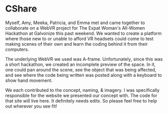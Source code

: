# CShare
Myself, Amy, Meeka, Patricia, and Emma met and came together to collaborate on a WebVR project for The Expat Woman's All-Women Hackathon at Galvonize this past weekend. We wanted to create a platform where those new to or unable to afford VR headsets could come to test making scenes of their own and learn the coding behind it from their computers.

The underlying WebVR we used was A-frame. Unfortunately, since this was a short hackathon, we created an incomplete preview of the space. In it, one could pan around the scene, see the object that was being affected, and see where the code being written was posted along with a keyboard to show hand movement.

We each contributed to the concept, naming, & imagery. I was specifically responsible for the website we presented our concept with. The code for that site will live here. It definitely needs edits. So please feel free to help out wherever you see fit!

